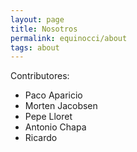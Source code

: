 ```yaml
---
layout: page
title: Nosotros
permalink: equinocci/about
tags: about
---
```


Contributores:

- Paco Aparicio
- Morten Jacobsen
- Pepe Lloret
- Antonio Chapa
- Ricardo

